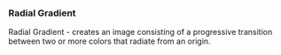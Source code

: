 ### Radial Gradient

Radial Gradient - creates an image consisting of a progressive transition between two or more colors that radiate from an origin.

